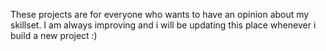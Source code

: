 These projects are for everyone who wants to have an opinion about my skillset. 
I am always improving and i will be updating this place whenever i build a new project :)
